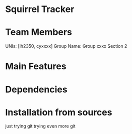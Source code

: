 # Squirrel Tracker
  
# Team Members
UNIs: [ih2350, cyxxxx]
Group Name: Group xxxx Section 2

# Main Features

# Dependencies

# Installation from sources



just trying git
trying even more git

